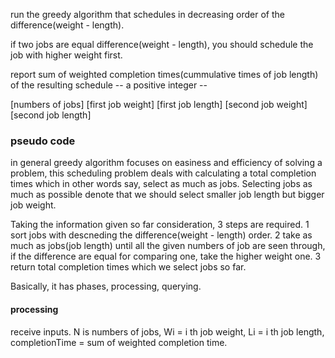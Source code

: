 run the greedy algorithm that schedules in decreasing order of the difference(weight - length).

if two jobs are equal difference(weight - length), you should schedule the job with higher weight first.

report sum of weighted completion times(cummulative times of job length) of the resulting schedule -- a positive integer --

[numbers of jobs]
[first job weight] [first job length]
[second job weight] [second job length]

### pseudo code

in general greedy algorithm focuses on easiness and efficiency of solving a problem, this scheduling problem deals with calculating a total completion times which in other words say, select as much as jobs. Selecting jobs as much as possible denote that we should select smaller job length but bigger job weight.

Taking the information given so far consideration, 3 steps are required.
1 sort jobs with descneding the difference(weight - length) order.
2 take as much as jobs(job length) until all the given numbers of job are seen through, if the difference are equal for comparing one, take the higher weight one.
3 return total completion times which we select jobs so far.

Basically, it has phases, processing, querying.

#### processing

receive inputs. N is numbers of jobs, Wi = i th job weight, Li = i th job length, completionTime = sum of weighted completion time.
